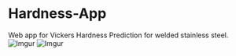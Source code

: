 # Hardness-App
Web app for Vickers Hardness Prediction for welded stainless steel. 
![Imgur](https://imgur.com/TYduEGH.png)
![Imgur](https://imgur.com/xwhL9V9.png)

